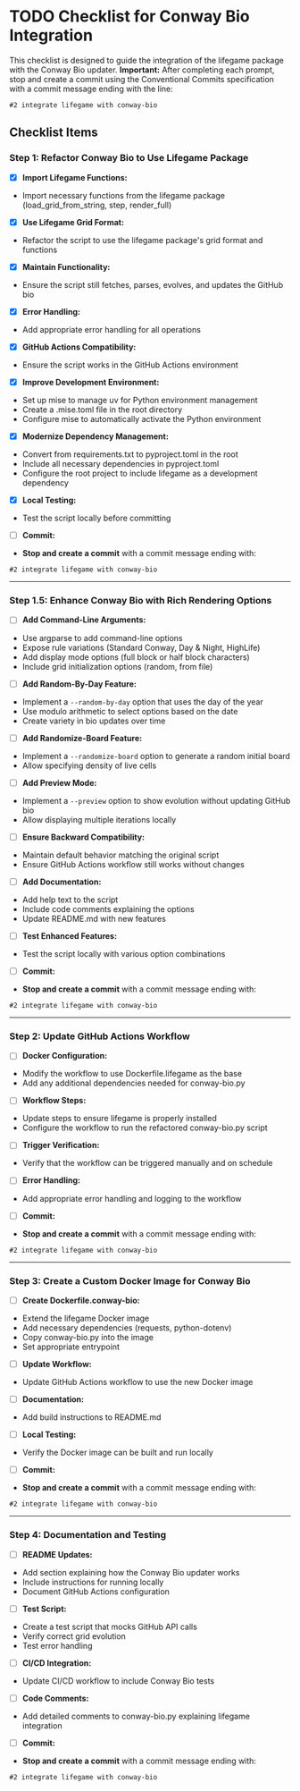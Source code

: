 # TODO Checklist for Conway Bio Integration

This checklist is designed to guide the integration of the lifegame package with the Conway Bio updater. **Important:** After completing each prompt, stop and create a commit using the Conventional Commits specification with a commit message ending with the line:
```
#2 integrate lifegame with conway-bio
```

## Checklist Items

### Step 1: Refactor Conway Bio to Use Lifegame Package
- [x] **Import Lifegame Functions:**  
- Import necessary functions from the lifegame package (load_grid_from_string, step, render_full)
- [x] **Use Lifegame Grid Format:**  
- Refactor the script to use the lifegame package's grid format and functions
- [x] **Maintain Functionality:**  
- Ensure the script still fetches, parses, evolves, and updates the GitHub bio
- [x] **Error Handling:**  
- Add appropriate error handling for all operations
- [x] **GitHub Actions Compatibility:**  
- Ensure the script works in the GitHub Actions environment
- [x] **Improve Development Environment:**  
- Set up mise to manage uv for Python environment management
- Create a .mise.toml file in the root directory
- Configure mise to automatically activate the Python environment
- [x] **Modernize Dependency Management:**  
- Convert from requirements.txt to pyproject.toml in the root
- Include all necessary dependencies in pyproject.toml
- Configure the root project to include lifegame as a development dependency
- [x] **Local Testing:**  
- Test the script locally before committing
- [ ] **Commit:**  
- **Stop and create a commit** with a commit message ending with:  
 ```
 #2 integrate lifegame with conway-bio
 ```

---

### Step 1.5: Enhance Conway Bio with Rich Rendering Options
- [ ] **Add Command-Line Arguments:**  
- Use argparse to add command-line options
- Expose rule variations (Standard Conway, Day & Night, HighLife)
- Add display mode options (full block or half block characters)
- Include grid initialization options (random, from file)
- [ ] **Add Random-By-Day Feature:**  
- Implement a `--random-by-day` option that uses the day of the year
- Use modulo arithmetic to select options based on the date
- Create variety in bio updates over time
- [ ] **Add Randomize-Board Feature:**  
- Implement a `--randomize-board` option to generate a random initial board
- Allow specifying density of live cells
- [ ] **Add Preview Mode:**  
- Implement a `--preview` option to show evolution without updating GitHub bio
- Allow displaying multiple iterations locally
- [ ] **Ensure Backward Compatibility:**  
- Maintain default behavior matching the original script
- Ensure GitHub Actions workflow still works without changes
- [ ] **Add Documentation:**  
- Add help text to the script
- Include code comments explaining the options
- Update README.md with new features
- [ ] **Test Enhanced Features:**  
- Test the script locally with various option combinations
- [ ] **Commit:**  
- **Stop and create a commit** with a commit message ending with:  
 ```
 #2 integrate lifegame with conway-bio
 ```

---

### Step 2: Update GitHub Actions Workflow
- [ ] **Docker Configuration:**  
- Modify the workflow to use Dockerfile.lifegame as the base
- Add any additional dependencies needed for conway-bio.py
- [ ] **Workflow Steps:**  
- Update steps to ensure lifegame is properly installed
- Configure the workflow to run the refactored conway-bio.py script
- [ ] **Trigger Verification:**  
- Verify that the workflow can be triggered manually and on schedule
- [ ] **Error Handling:**  
- Add appropriate error handling and logging to the workflow
- [ ] **Commit:**  
- **Stop and create a commit** with a commit message ending with:  
 ```
 #2 integrate lifegame with conway-bio
 ```

---

### Step 3: Create a Custom Docker Image for Conway Bio
- [ ] **Create Dockerfile.conway-bio:**  
- Extend the lifegame Docker image
- Add necessary dependencies (requests, python-dotenv)
- Copy conway-bio.py into the image
- Set appropriate entrypoint
- [ ] **Update Workflow:**  
- Update GitHub Actions workflow to use the new Docker image
- [ ] **Documentation:**  
- Add build instructions to README.md
- [ ] **Local Testing:**  
- Verify the Docker image can be built and run locally
- [ ] **Commit:**  
- **Stop and create a commit** with a commit message ending with:  
 ```
 #2 integrate lifegame with conway-bio
 ```

---

### Step 4: Documentation and Testing
- [ ] **README Updates:**  
- Add section explaining how the Conway Bio updater works
- Include instructions for running locally
- Document GitHub Actions configuration
- [ ] **Test Script:**  
- Create a test script that mocks GitHub API calls
- Verify correct grid evolution
- Test error handling
- [ ] **CI/CD Integration:**  
- Update CI/CD workflow to include Conway Bio tests
- [ ] **Code Comments:**  
- Add detailed comments to conway-bio.py explaining lifegame integration
- [ ] **Commit:**  
- **Stop and create a commit** with a commit message ending with:  
 ```
 #2 integrate lifegame with conway-bio
 ```
